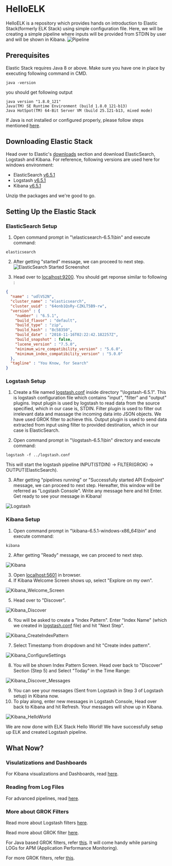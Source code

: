 # HelloELK
HelloELK is a repository which provides hands on introduction to Elastic Stack(formerly ELK Stack) using simple configuration file.
Here, we will be creating a simple pipeline where inputs will be provided from STDIN by user and will be shown in Kibana.
![Pipeline](https://raw.githubusercontent.com/contactsharmamohit/HelloELK/master/GettingStartedIllustrations/Pipeline.png)

## Prerequisites
Elastic Stack requires Java 8 or above. Make sure you have one in place by executing following command in CMD.
```CMD
java -version
```
you should get following output
```CMD
java version "1.8.0_121"
Java(TM) SE Runtime Environment (build 1.8.0_121-b13)
Java HotSpot(TM) 64-Bit Server VM (build 25.121-b13, mixed mode)
```
If Java is not installed or configured properly, please follow steps mentioned [here](https://www.java.com/en/download/help/download_options.xml).

## Downloading Elastic Stack
Head over to Elastic's [downloads](https://www.elastic.co/downloads) section and download ElasticSearch, Logstash and Kibana.
For reference, following versions are used here for windows environment:
-	ElasticSearch [v6.5.1](https://artifacts.elastic.co/downloads/elasticsearch/elasticsearch-6.5.1.zip)
-	Logstash [v6.5.1](https://artifacts.elastic.co/downloads/logstash/logstash-6.5.1.zip)
-	Kibana [v6.5.1](https://artifacts.elastic.co/downloads/kibana/kibana-6.5.1-windows-x86_64.zip)

Unzip the packages and we're good to go.

## Setting Up the Elastic Stack
### ElasticSearch Setup
1.  Open command prompt in "<Extracted-Elastic-Search-Zip-Path>\elasticsearch-6.5.1\bin" and execute command:
```CMD
elasticsearch
```
2.  After getting "started" message, we can proceed to next step.
![ElasticSearch Started Screenshot](https://raw.githubusercontent.com/contactsharmamohit/HelloELK/master/GettingStartedIllustrations/ElasticSearch.jpg)

3. Head over to [localhost:9200](http://localhost:9200/). You should get reponse similar to following :
```JSON
{
  "name" : "udlVS2N",
  "cluster_name" : "elasticsearch",
  "cluster_uuid" : "64onb1QsRy-CZKLT5B9-rw",
  "version" : {
    "number" : "6.5.1",
    "build_flavor" : "default",
    "build_type" : "zip",
    "build_hash" : "8c58350",
    "build_date" : "2018-11-16T02:22:42.182257Z",
    "build_snapshot" : false,
    "lucene_version" : "7.5.0",
    "minimum_wire_compatibility_version" : "5.6.0",
    "minimum_index_compatibility_version" : "5.0.0"
  },
  "tagline" : "You Know, for Search"
}
```
### Logstash Setup
1.	Create a file named [logstash.conf](https://github.com/contactsharmamohit/HelloELK/blob/master/logstash.conf) inside directory "<Extracted-Logstash-Zip-Path>\logstash-6.5.1".
This is logstash configuration file which contains "input", "filter" and "output" plugins. Input plugin is used by logstash to read data from the source specified, which in our case is, STDIN. Filter plugin is used to filter out irrelevant data and massage the incoming data into JSON objects. We have used GROK filter to achieve this. Output plugin is used to send data extracted from input using filter to provided destination, which in our case is ElasticSearch.

2.	Open command prompt in "<Extracted-Logstash-Zip-Path>\logstash-6.5.1\bin" directory and execute command:
```CMD
logstash -f ../logstash.conf
```
This will start the logstash pipeline 
  INPUT(STDIN) -> FILTER(GROK) -> OUTPUT(ElasticSearch).

3.	After getting "pipelines running" or "Successfully started API Endpoint" message, we can proceed to next step. Hereafter, this window will be referred as "Logstash Console". Write any message here and hit Enter. Get ready to see your message in Kibana!

![Logstash](https://raw.githubusercontent.com/contactsharmamohit/HelloELK/master/GettingStartedIllustrations/Logstash.jpg)

### Kibana Setup
1.	Open command prompt in “<Extracted-kibana-Zip-Path>\kibana-6.5.1-windows-x86_64\bin” and execute command:
```CMD
kibana
```
2.	After getting "Ready" message, we can proceed to next step.

![Kibana](https://raw.githubusercontent.com/contactsharmamohit/HelloELK/master/GettingStartedIllustrations/Kibana.jpg)

3.	Open [localhost:5601](http://localhost:5601/) in browser.
4.	If Kibana Welcome Screen shows up, select "Explore on my own".

![Kibana_Welcome_Screen](https://raw.githubusercontent.com/contactsharmamohit/HelloELK/master/GettingStartedIllustrations/Kibana_Welcome_Screen.jpg)

5.	Head over to "Discover".

![Kibana_Discover](https://raw.githubusercontent.com/contactsharmamohit/HelloELK/master/GettingStartedIllustrations/Kibana_Discover.jpg)

6.	You will be asked to create a "Index Pattern". Enter "Index Name" (which we created in [logstash.conf](https://github.com/contactsharmamohit/HelloELK/blob/master/logstash.conf) file) and hit "Next Step".

![Kibana_CreateIndexPattern](https://raw.githubusercontent.com/contactsharmamohit/HelloELK/master/GettingStartedIllustrations/Kibana_CreateIndexPattern.jpg)

7.	Select Timestamp from dropdown and hit "Create index pattern".

![Kibana_ConfigureSettings](https://raw.githubusercontent.com/contactsharmamohit/HelloELK/master/GettingStartedIllustrations/Kibana_ConfigureSettings.jpg)

8.	You will be shown Index Pattern Screen. Head over back to "Discover" Section (Step 5) and Select "Today" in the Time Range:

![Kibana_Discover_Messages](https://raw.githubusercontent.com/contactsharmamohit/HelloELK/master/GettingStartedIllustrations/Kibana_Discover_Messages.jpg)

9.	You can see your messages (Sent from Logstash in Step 3 of Logstash setup) in Kibana now.
10.	To play along, enter new messages in Logstash Console, Head over back to Kibana and hit Refresh. Your messages will show up in Kibana.

![Kibana_HelloWorld](https://raw.githubusercontent.com/contactsharmamohit/HelloELK/master/GettingStartedIllustrations/Kibana_HelloWorld.jpg)

We are now done with ELK Stack Hello World! We have successfully setup up ELK and created Logstash pipeline.

## What Now?
### Visulatizations and Dashboards
For Kibana visualizations and Dashboards, read [here](https://www.elastic.co/guide/en/kibana/current/tutorial-build-dashboard.html).
### Reading from Log Files
For advanced pipelines, read [here](https://www.elastic.co/guide/en/logstash/current/advanced-pipeline.html).
### More about GROK Filters
Read more about Logstash filters [here](https://www.elastic.co/guide/en/logstash/current/filter-plugins.html).

Read more about GROK filter [here](https://www.elastic.co/guide/en/logstash/current/plugins-filters-grok.html).

For Java based GROK filters, refer [this](https://github.com/logstash-plugins/logstash-patterns-core/blob/master/patterns/java). It will come handy while parsing LOGs for APM (Application Performance Monitoring).

For more GROK filters, refer [this](https://github.com/logstash-plugins/logstash-patterns-core/blob/master/patterns/grok-patterns).


